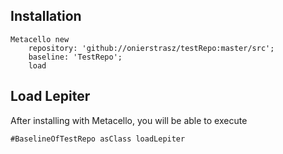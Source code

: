 ## Installation```stMetacello new	repository: 'github://onierstrasz/testRepo:master/src';	baseline: 'TestRepo';	load```## Load Lepiter				After installing with Metacello, you will be able to execute```#BaselineOfTestRepo asClass loadLepiter```